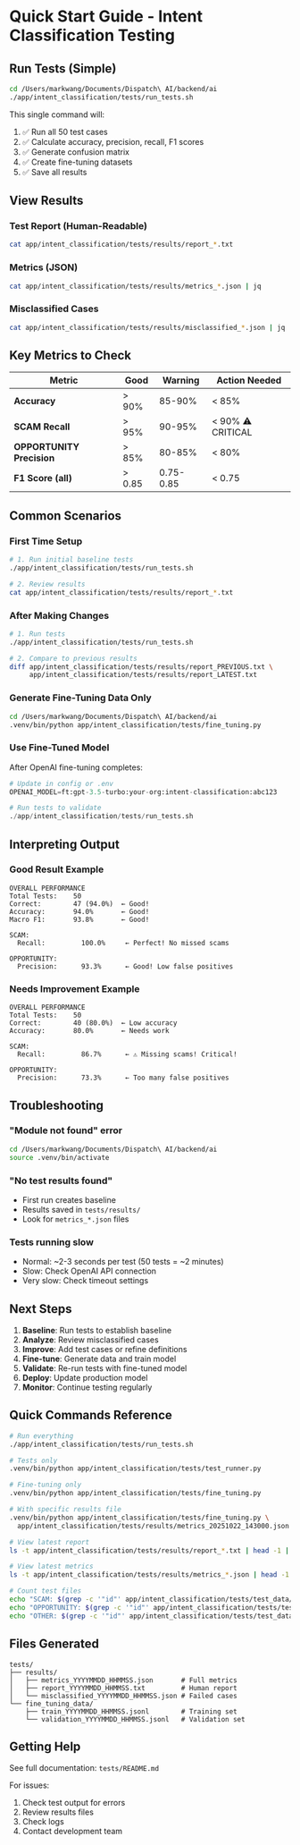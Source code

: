 # Quick Start Guide - Intent Classification Testing

## Run Tests (Simple)

```bash
cd /Users/markwang/Documents/Dispatch\ AI/backend/ai
./app/intent_classification/tests/run_tests.sh
```

This single command will:
1. ✅ Run all 50 test cases
2. ✅ Calculate accuracy, precision, recall, F1 scores
3. ✅ Generate confusion matrix
4. ✅ Create fine-tuning datasets
5. ✅ Save all results

## View Results

### Test Report (Human-Readable)
```bash
cat app/intent_classification/tests/results/report_*.txt
```

### Metrics (JSON)
```bash
cat app/intent_classification/tests/results/metrics_*.json | jq
```

### Misclassified Cases
```bash
cat app/intent_classification/tests/results/misclassified_*.json | jq
```

## Key Metrics to Check

| Metric | Good | Warning | Action Needed |
|--------|------|---------|---------------|
| **Accuracy** | > 90% | 85-90% | < 85% |
| **SCAM Recall** | > 95% | 90-95% | < 90% ⚠️ CRITICAL |
| **OPPORTUNITY Precision** | > 85% | 80-85% | < 80% |
| **F1 Score (all)** | > 0.85 | 0.75-0.85 | < 0.75 |

## Common Scenarios

### First Time Setup
```bash
# 1. Run initial baseline tests
./app/intent_classification/tests/run_tests.sh

# 2. Review results
cat app/intent_classification/tests/results/report_*.txt
```

### After Making Changes
```bash
# 1. Run tests
./app/intent_classification/tests/run_tests.sh

# 2. Compare to previous results
diff app/intent_classification/tests/results/report_PREVIOUS.txt \
     app/intent_classification/tests/results/report_LATEST.txt
```

### Generate Fine-Tuning Data Only
```bash
cd /Users/markwang/Documents/Dispatch\ AI/backend/ai
.venv/bin/python app/intent_classification/tests/fine_tuning.py
```

### Use Fine-Tuned Model

After OpenAI fine-tuning completes:

```python
# Update in config or .env
OPENAI_MODEL=ft:gpt-3.5-turbo:your-org:intent-classification:abc123

# Run tests to validate
./app/intent_classification/tests/run_tests.sh
```

## Interpreting Output

### Good Result Example
```
OVERALL PERFORMANCE
Total Tests:    50
Correct:        47 (94.0%)  ← Good!
Accuracy:       94.0%       ← Good!
Macro F1:       93.8%       ← Good!

SCAM:
  Recall:         100.0%     ← Perfect! No missed scams

OPPORTUNITY:
  Precision:      93.3%      ← Good! Low false positives
```

### Needs Improvement Example
```
OVERALL PERFORMANCE
Total Tests:    50
Correct:        40 (80.0%)  ← Low accuracy
Accuracy:       80.0%       ← Needs work

SCAM:
  Recall:         86.7%      ← ⚠️ Missing scams! Critical!

OPPORTUNITY:
  Precision:      73.3%      ← Too many false positives
```

## Troubleshooting

### "Module not found" error
```bash
cd /Users/markwang/Documents/Dispatch\ AI/backend/ai
source .venv/bin/activate
```

### "No test results found"
- First run creates baseline
- Results saved in `tests/results/`
- Look for `metrics_*.json` files

### Tests running slow
- Normal: ~2-3 seconds per test (50 tests = ~2 minutes)
- Slow: Check OpenAI API connection
- Very slow: Check timeout settings

## Next Steps

1. **Baseline**: Run tests to establish baseline
2. **Analyze**: Review misclassified cases
3. **Improve**: Add test cases or refine definitions
4. **Fine-tune**: Generate data and train model
5. **Validate**: Re-run tests with fine-tuned model
6. **Deploy**: Update production model
7. **Monitor**: Continue testing regularly

## Quick Commands Reference

```bash
# Run everything
./app/intent_classification/tests/run_tests.sh

# Tests only
.venv/bin/python app/intent_classification/tests/test_runner.py

# Fine-tuning only
.venv/bin/python app/intent_classification/tests/fine_tuning.py

# With specific results file
.venv/bin/python app/intent_classification/tests/fine_tuning.py \
  app/intent_classification/tests/results/metrics_20251022_143000.json

# View latest report
ls -t app/intent_classification/tests/results/report_*.txt | head -1 | xargs cat

# View latest metrics
ls -t app/intent_classification/tests/results/metrics_*.json | head -1 | xargs cat | jq

# Count test files
echo "SCAM: $(grep -c '"id"' app/intent_classification/tests/test_data/scam_cases.py)"
echo "OPPORTUNITY: $(grep -c '"id"' app/intent_classification/tests/test_data/opportunity_cases.py)"
echo "OTHER: $(grep -c '"id"' app/intent_classification/tests/test_data/other_cases.py)"
```

## Files Generated

```
tests/
├── results/
│   ├── metrics_YYYYMMDD_HHMMSS.json       # Full metrics
│   ├── report_YYYYMMDD_HHMMSS.txt         # Human report
│   └── misclassified_YYYYMMDD_HHMMSS.json # Failed cases
└── fine_tuning_data/
    ├── train_YYYYMMDD_HHMMSS.jsonl        # Training set
    └── validation_YYYYMMDD_HHMMSS.jsonl   # Validation set
```

## Getting Help

See full documentation: `tests/README.md`

For issues:
1. Check test output for errors
2. Review results files
3. Check logs
4. Contact development team
